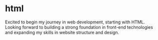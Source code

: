 # html
Excited to begin my journey in web development, starting with HTML. Looking forward to building a strong foundation in front-end technologies and expanding my skills in website structure and design.
